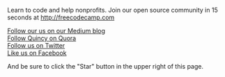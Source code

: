 Learn to code and help nonprofits. Join our open source community in 15 seconds at http://freecodecamp.com

[Follow our us on our Medium blog](https://medium.freecodecamp.com)    
[Follow Quincy on Quora](http://www.quora.com/Quincy-Larson/answers)     
[Follow us on Twitter](https://twitter.com/intent/user?screen_name=freecodecamp)  
[Like us on Facebook](https://www.facebook.com/freecodecamp)  

And be sure to click the "Star" button in the upper right of this page.